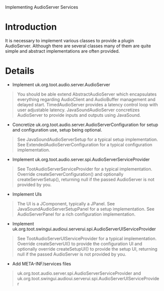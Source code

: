 Implementing AudioServer Services

# Introduction #

It is necessary to implement various classes to provide a plugin AudioServer. Although there are several classes many of them are quite simple and abstract implementations are often provided.

# Details #

  * Implement uk.org.toot.audio.server.AudioServer
> You should be able extend AbstractAudioServer which encapsulates everything regarding AudioClient and AudioBuffer management and delayed start. TimedAudioServer provides a latency control loop with user adjustable latency. JavaSoundAudioServer concretizes AudioServer to provide inputs and outputs using JavaSound.
  * Concretize uk.org.toot.audio.server.AudioServerConfiguration for setup and configuration use, setup being optional.
> See JavaSoundAudioServerSetup for a typical setup implementation.
> See ExtendedAudioServerConfiguration for a typical configuration implementation.
  * Implement uk.org.toot.audio.server.spi.AudioServerServiceProvider
> See TootAudioServerServiceProvider for a typical implementation.
> Override createServerConfiguration() and optionally createServerSetup(), returning null if the passed AudioServer is not provided by you.
  * Implement UIs
> The UI is a JComponent, typically a JPanel.
> See JavaSoundAudioServerSetupPanel for a setup implementation.
> See AudioServerPanel for a rich configuration implementation.
  * Implement uk.org.toot.swingui.audioui.serverui.spi.AudioServerUIServiceProvider
> See TootAudioServerUIServiceProvider for a typical implementation.
> Override createServerUI() to provide the configuration UI and optionally override createSetupUI() to provide the setup UI, returning null if the passed AudioServer is not provided by you.
  * Add META-INF/services files
> uk.org.toot.audio.server.spi.AudioServerServiceProvider and
> uk.org.toot.swingui.audioui.serverui.spi.AudioServerUIServiceProvider